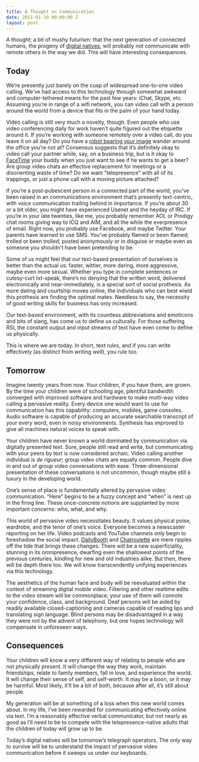 ```yaml
---
title: A Thought on Communication
date: 2011-01-10 00:00:00 Z
layout: post
---
```


A thought; a bit of mushy futurism: that the next generation of connected humans, the progeny of [digital natives](http://en.wikipedia.org/wiki/Digital_native), will probably not communicate with remote others in the way we did. This will have interesting consequences.

Today
-----

We’re presently just barely on the cusp of widespread one-to-one video calling. We’ve had access to this technology through somewhat awkward and computer-tethered means for the past few years: iChat, Skype, etc. Assuming you’re in range of a wifi network, you can video call with a person around the world from a device that fits in the palm of your hand today.

Video calling is still very much a novelty, though. Even people who use video conferencing daily for work haven’t quite figured out the etiquette around it. If you’re working with someone remotely over a video call, do you leave it on all day? Do you have a [robot bearing your image](http://news.cnet.com/8301-13772_3-20005219-52.html) wander around the office you’re not at? Consensus suggests that it’s definitely okay to video call your partner while, say, on a business trip, but is it okay to [FaceTime](http://en.wikipedia.org/wiki/FaceTime) your buddy when you just want to see if he wants to get a beer? Are group video chats an effective replacement for meetings or a disorienting waste of time? Do we want “telepresence” with all of its trappings, or just a phone call with a moving picture attached?

If you’re a post-pubescent person in a connected part of the world, you’ve been raised in an communications environment that’s presently text-centric, with voice communication trailing behind in importance. If you’re about 30 or a bit older, you might have experienced Usenet and the heyday of IRC. If you’re in your late twenties, like me, you probably remember AOL or Prodigy chat rooms giving way to ICQ and AIM, and all the while the everpresence of email. Right now, you probably use Facebook, and maybe Twitter. Your parents have learned to use SMS. You’ve probably flamed or been flamed; trolled or been trolled; posted anonymously or in disguise or maybe even as someone you shouldn’t have been pretending to be.

Some of us might feel that our text-based presentation of ourselves is better than the actual us: faster, wittier, more daring, more aggressive, maybe even more sexual. Whether you type in complete sentences or cutesy-curt txt-speak, there’s no denying that the written word, delivered electronically and near-immediately, is a special sort of social prothesis. As more dating and courtship moves online, the individuals who can best wield this prothesis are finding the optimal mates. Needless to say, the necessity of good writing skills for business has only increased.

Our text-based environment, with its countless abbreviations and emoticons and bits of slang, has come us to define us culturally. For those suffering RSI, the constant output and input streams of text have even come to define us physically.

This is where we are today. In short, text rules, and if you can write effectively (as distinct from writing *well*), you rule too.

Tomorrow
--------

Imagine twenty years from now. Your children, if you have them, are grown. By the time your children were of schooling age, plentiful bandwidth converged with improved software and hardware to make multi-way video calling a pervasive reality. Every device one would want to use for communication has this capability: computers, mobiles, game consoles. Audio software is capable of producing an accurate searchable transcript of your every word, even in noisy environments. Synthesis has improved to give all machines natural voices to speak with.

Your children have never known a world dominated by communication via digitally presented text. Sure, people still read and write, but communicating with your peers by text is now considered archaic. Video calling another individual is *de rigueur*; group video chats are equally common. People dive in and out of group video conversations with ease. Three-dimensional presentation of these conversations is not uncommon, though maybe still a luxury in the developing world.

One’s sense of place is fundamentally altered by pervasive video communication. “Here” begins to be a fuzzy concept and “when” is next up in the firing line. These once-concrete notions are supplanted by more important concerns: who, what, and why.

This world of pervasive video necessitates beauty. It values physical poise, wardrobe, and the tenor of one’s voice. Everyone becomes a newscaster reporting on her life. Video podcasts and YouTube channels only begin to foreshadow the social impact. [DailyBooth](http://dailybooth.com/) and [Chatroulette](http://www.chatroulette.com/) are mere ripples off the tide that brings these changes. There will be a new superficiality, stunning in its omnipresence, dwarfing even the shallowest points of the previous centuries, kindling for new and old industries alike. But then, there will be depth there too. We will know transcendently unifying experiences via this technology.

The aesthetics of the human face and body will be reevaluated within the context of streaming digital mobile video. Filtering and other realtime edits to the video stream will be commonplace; your use of them will connote your confidence, class, and background. Deaf persons will be aided by readily available closed-captioning and cameras capable of reading lips and translating sign language. Blind persons may be disadvantaged in a way they were not by the advent of telephony, but one hopes technology will compensate in unforeseen ways.

Consequences
------------

Your children will know a very different way of relating to people who are not physically present. It will change the way they work, maintain friendships, relate to family members, fall in love, and experience the world. It will change their sense of self, and self-worth. It may be a boon, or it may be harmful. Most likely, it’ll be a bit of both, because after all, it’s still about people.

My generation will be at something of a loss when this new world comes about. In my life, I’ve been rewarded for communicating effectively online via text. I’m a reasonably effective verbal communicator, but not nearly as good as I’ll need to be to compete with the telepresence-native adults that the children of today will grow up to be.

Today’s digital natives will be tomorrow’s telegraph operators. The only way to survive will be to understand the impact of pervasive video communication before it sweeps us under our keyboards.
